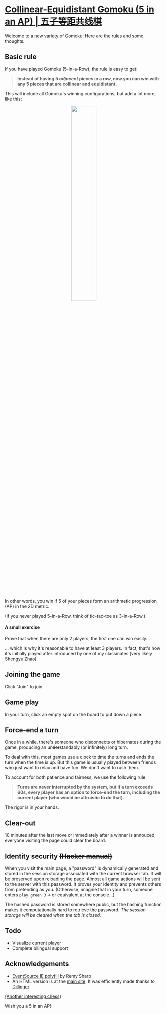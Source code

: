 # [Collinear-Equidistant Gomoku (5 in an AP) | 五子等距共线棋](https://collinear.fei.land)

Welcome to a new variety of Gomoku! Here are the rules and some thoughts.

## Basic rule

If you have played Gomoku (5-in-a-Row), the rule is easy to get: 
> **Instead of having 5 *adjacent* pieces in a row, now you can win with any 5 pieces that are collinear and equidistant.**


This will include all Gomoku's winning configurations, but add a lot more, like this:
<p align="center"><img src="https://collinear.fei.land/rules/ri.PNG" width="40%"></p>

In other words, you win if 5 of your pieces form an arithmetic progression (AP) in the 2D metric.

(If you never played 5-in-a-Row, think of tic-tac-toe as 3-in-a-Row.)

#### A small exercise
Prove that when there are only 2 players, the first one can win easily.

... which is why it's reasonable to have at least 3 players. In fact, that's how it's initially played after introduced by one of my classmates (very likely Shengyu Zhao).

## Joining the game

Click "Join" to join.

## Game play

In your turn, click an empty spot on the board to put down a piece.

## Force-end a turn

Once in a while, there's someone who disconnects or hibernates during the game, producing an un~~der~~standably (or infinitely) long turn. 

To deal with this, most games use a clock to time the turns and ends the turn when the time is up. But this game is usually played between friends who just want to relax and have fun. We don't want to rush them.

To account for both patience and fairness, we use the following rule:

> **Turns are never interrupted by the system, but if a turn exceeds 60s, every player has an option to force-end the turn, including the current player (who would be altruistic to do that).**

The rigor is in your hands.

## Clear-out

10 minutes after the last move or immediately after a winner is annouced, everyone visiting the page could clear the board.

## Identity security ~~(Hacker manual)~~
When you visit the main page, a "password" is dynamically generated and stored in the session storage associated with the current browser tab. It will be preserved upon reloading the page. Almost all game actions will be sent to the server with this password. It proves your identity and prevents others from pretending as you. (Otherwise, imagine that in your turn, someone enters `play green 3 4` or equivalent at the console...)

The hashed password is stored somewhere public, but the hashing function makes it computationally hard to retrieve the password. *The session storage will be cleared when the tab is closed.*

## Todo

 - Visualize current player 
 - Complete bilingual support
 
## Acknowledgements

 - [EventSource IE polyfill](https://github.com/remy/polyfills/blob/master/EventSource.js) by Remy Sharp
 - An HTML version is at the [main site](https://collinear.fei.land/rules). It was efficiently made thanks to [Dillinger](https://dillinger.io/).
 
[(Another interesting chess)](http://namabili-game-center.herokuapp.com/games/gomoku)

 
Wish you a 5 in an AP!
